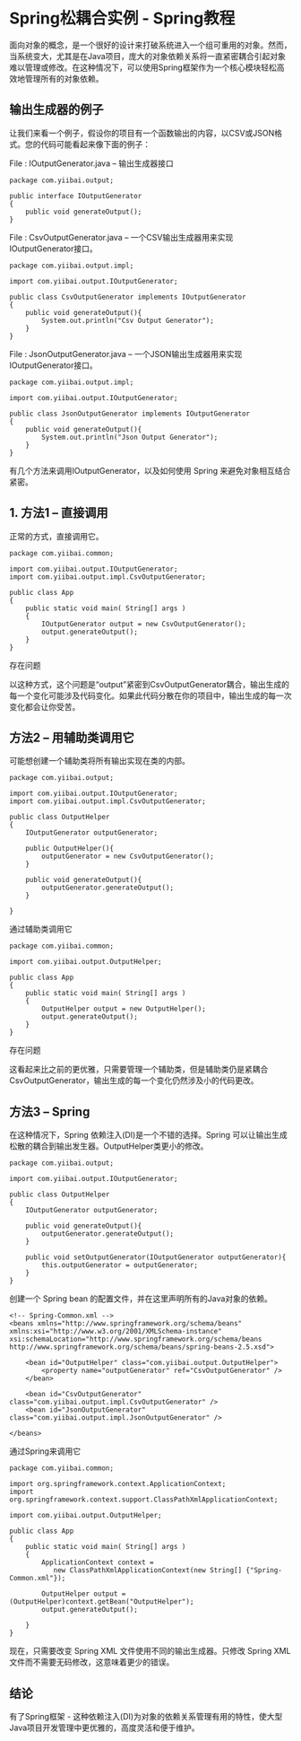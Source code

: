 # Spring松耦合实例 - Spring教程

面向对象的概念，是一个很好的设计来打破系统进入一个组可重用的对象。然而，当系统变大，尤其是在Java项目，庞大的对象依赖关系将一直紧密耦合引起对象难以管理或修改。在这种情况下，可以使用Spring框架作为一个核心模块轻松高效地管理所有的对象依赖。

## 输出生成器的例子

让我们来看一个例子，假设你的项目有一个函数输出的内容，以CSV或JSON格式。您的代码可能看起来像下面的例子：

File : IOutputGenerator.java – 输出生成器接口

```
package com.yiibai.output;

public interface IOutputGenerator
{
    public void generateOutput();
}
```

File : CsvOutputGenerator.java – 一个CSV输出生成器用来实现IOutputGenerator接口。

```
package com.yiibai.output.impl;

import com.yiibai.output.IOutputGenerator;

public class CsvOutputGenerator implements IOutputGenerator
{
    public void generateOutput(){
        System.out.println("Csv Output Generator");
    }
}
```

File : JsonOutputGenerator.java – 一个JSON输出生成器用来实现IOutputGenerator接口。

```
package com.yiibai.output.impl;

import com.yiibai.output.IOutputGenerator;

public class JsonOutputGenerator implements IOutputGenerator
{
    public void generateOutput(){
        System.out.println("Json Output Generator");
    }
}
```

有几个方法来调用IOutputGenerator，以及如何使用 Spring 来避免对象相互结合紧密。

## 1\. 方法1 – 直接调用

正常的方式，直接调用它。

```
package com.yiibai.common;

import com.yiibai.output.IOutputGenerator;
import com.yiibai.output.impl.CsvOutputGenerator;

public class App 
{
    public static void main( String[] args )
    {
        IOutputGenerator output = new CsvOutputGenerator();
        output.generateOutput();
    }
}
```

存在问题

以这种方式，这个问题是“output”紧密到CsvOutputGenerator耦合，输出生成的每一个变化可能涉及代码变化。如果此代码分散在你的项目中，输出生成的每一次变化都会让你受苦。

## 方法2 – 用辅助类调用它

可能想创建一个辅助类将所有输出实现在类的内部。

```
package com.yiibai.output;

import com.yiibai.output.IOutputGenerator;
import com.yiibai.output.impl.CsvOutputGenerator;

public class OutputHelper
{
    IOutputGenerator outputGenerator;

    public OutputHelper(){
        outputGenerator = new CsvOutputGenerator();
    }

    public void generateOutput(){
        outputGenerator.generateOutput();
    }

}
```

通过辅助类调用它

```
package com.yiibai.common;

import com.yiibai.output.OutputHelper;

public class App 
{
    public static void main( String[] args )
    {
        OutputHelper output = new OutputHelper();
        output.generateOutput(); 
    }
}
```

存在问题

这看起来比之前的更优雅，只需要管理一个辅助类，但是辅助类仍是紧耦合 CsvOutputGenerator，输出生成的每一个变化仍然涉及小的代码更改。

## 方法3 – Spring

在这种情况下，Spring 依赖注入(DI)是一个不错的选择。Spring 可以让输出生成松散的耦合到输出发生器。OutputHelper类更小的修改。

```
package com.yiibai.output;

import com.yiibai.output.IOutputGenerator;

public class OutputHelper
{
    IOutputGenerator outputGenerator;

    public void generateOutput(){
        outputGenerator.generateOutput();
    }

    public void setOutputGenerator(IOutputGenerator outputGenerator){
        this.outputGenerator = outputGenerator;
    }
}
```

创建一个 Spring bean 的配置文件，并在这里声明所有的Java对象的依赖。

```
<!-- Spring-Common.xml -->
<beans xmlns="http://www.springframework.org/schema/beans"
xmlns:xsi="http://www.w3.org/2001/XMLSchema-instance"
xsi:schemaLocation="http://www.springframework.org/schema/beans
http://www.springframework.org/schema/beans/spring-beans-2.5.xsd">

    <bean id="OutputHelper" class="com.yiibai.output.OutputHelper">
        <property name="outputGenerator" ref="CsvOutputGenerator" />
    </bean>

    <bean id="CsvOutputGenerator" class="com.yiibai.output.impl.CsvOutputGenerator" />
    <bean id="JsonOutputGenerator" class="com.yiibai.output.impl.JsonOutputGenerator" />

</beans>
```

通过Spring来调用它

```
package com.yiibai.common;

import org.springframework.context.ApplicationContext;
import org.springframework.context.support.ClassPathXmlApplicationContext;

import com.yiibai.output.OutputHelper;

public class App 
{
    public static void main( String[] args )
    {
        ApplicationContext context = 
           new ClassPathXmlApplicationContext(new String[] {"Spring-Common.xml"});

        OutputHelper output = (OutputHelper)context.getBean("OutputHelper");
        output.generateOutput();

    }
}
```

现在，只需要改变 Spring XML 文件使用不同的输出生成器。只修改 Spring XML 文件而不需要无码修改，这意味着更少的错误。

## 结论

有了Spring框架 - 这种依赖注入(DI)为对象的依赖关系管理有用的特性，使大型Java项目开发管理中更优雅的，高度灵活和便于维护。

